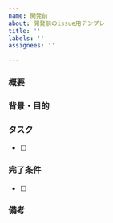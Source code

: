 ```yaml
---
name: 開発前
about: 開発前のissue用テンプレ
title: ''
labels: ''
assignees: ''

---
```


### 概要


### 背景・目的


### タスク
- [ ] 

### 完了条件
- [ ] 

### 備考
